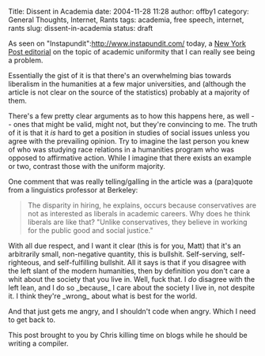 Title: Dissent in Academia
date: 2004-11-28 11:28
author: offby1
category: General Thoughts, Internet, Rants
tags: academia, free speech, internet, rants
slug: dissent-in-academia
status: draft

As seen on \"Instapundit\":http://www.instapundit.com/ today, a [New York Post editorial](http://www.nypost.com/postopinion/opedcolumnists/35147.htm) on the topic of academic uniformity that I can really see being a problem.

Essentially the gist of it is that there\'s an overwhelming bias towards liberalism in the humanities at a few major universities, and (although the article is not clear on the source of the statistics) probably at a majority of them.

There\'s a few pretty clear arguments as to how this happens here, as well \-- ones that might be valid, might not, but they\'re convincing to me. The truth of it is that it *is* hard to get a position in studies of social issues unless you agree with the prevailing opinion. Try to imagine the last person you knew of who was studying race relations in a humanities program who was opposed to affirmative action. While I imagine that there exists an example or two, contrast those with the uniform majority.

One comment that was really telling/galling in the article was a (para)quote from a linguistics professor at Berkeley:

> The disparity in hiring, he explains, occurs because conservatives are not as interested as liberals in academic careers. Why does he think liberals are like that? \"Unlike conservatives, they believe in working for the public good and social justice.\"

With all due respect, and I want it clear (this is for you, Matt) that it\'s an arbitrarily small, non-negative quantity, this is bullshit. Self-serving, self-righteous, and self-fulfilling bullshit. All it says is that if you disagree with the left slant of the modern humanities, then by definition you don\'t care a whit about the society that you live in. Well, fuck that. I *do* disagree with the left lean, and I do so \_because\_ I care about the society I live in, not despite it. I think they\'re \_wrong\_ about what is best for the world.

And that just gets me angry, and I shouldn\'t code when angry. Which I need to get back to.

This post brought to you by Chris killing time on blogs while he should be writing a compiler.

